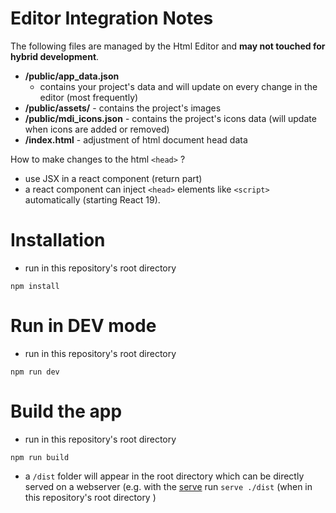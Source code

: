 # Editor Integration Notes

The following files are managed by the Html Editor and **may not touched for hybrid development**. 
- **/public/app_data.json** 
  - contains your project's data and will update on every change in the editor (most frequently)
- **/public/assets/** - contains the project's images 
- **/public/mdi_icons.json** - contains the project's icons data (will update when icons are added or removed)
- **/index.html** - adjustment of html document head data 

How to make changes to the html `<head>` ?
- use JSX in a react component (return part)
- a react component can inject `<head>` elements like `<script>` automatically (starting React 19). 

# Installation 

- run in this repository's root directory 

```
npm install
```

# Run in DEV mode 
 - run in this repository's root directory 

```
npm run dev
```

# Build the app
 - run in this repository's root directory 
```
npm run build
```
 - a `/dist` folder will appear in the root directory which can be directly served on a webserver (e.g. with the [serve](https://www.npmjs.com/package/serve) run `serve ./dist` (when in this repository's root directory )
